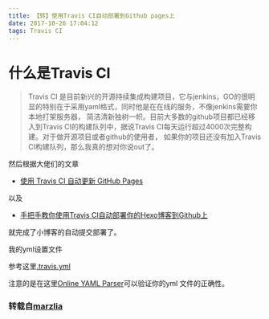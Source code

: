 ```yaml
---
title: 【转】使用Travis CI自动部署到Github pages上
date: 2017-10-26 17:04:12
tags: Travis CI
---
```


# 什么是Travis CI

> Travis CI 是目前新兴的开源持续集成构建项目，它与jenkins，GO的很明显的特别在于采用yaml格式，同时他是在在线的服务，不像jenkins需要你本地打架服务器，
简洁清新独树一帜。目前大多数的github项目都已经移入到Travis CI的构建队列中，据说Travis CI每天运行超过4000次完整构建。对于做开源项目或者github的使用者，
如果你的项目还没有加入Travis CI构建队列，那么我真的想对你说out了。

然后根据大佬们的文章
* [使用 Travis CI 自动更新 GitHub Pages](http://notes.iissnan.com/2016/publishing-github-pages-with-travis-ci/)

以及

* [手把手教你使用Travis CI自动部署你的Hexo博客到Github上](http://blog.csdn.net/woblog/article/details/51319364)

就完成了小博客的自动提交部署了。

我的yml设置文件

参考这里[.travis.yml](https://github.com/marzlia/blogCI/blob/master/.travis.yml)

注意的是在这里[Online YAML Parser](http://yaml-online-parser.appspot.com/)可以验证你的yml 文件的正确性。

### 转载自[marzlia](https://github.com/marzlia/blogCI/blob/master/source/_posts/%E4%BD%BF%E7%94%A8Travis%20CI%E8%87%AA%E5%8A%A8%E9%83%A8%E7%BD%B2%E5%88%B0Github%20pages%E4%B8%8A.md)